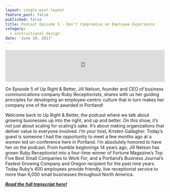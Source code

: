 ```yaml
---
layout: single-post-layout
feature_post: false
published: false
title: Podcast Episode 5 - Don't Compromise on Employee Experience
category:
  - instructional_design
date: 'June 19, 2017'
---
```

<iframe src="https://www.podbean.com/media/player/759hx-6c0e6e?from=yiiadmin&skin=1&btn-skin=104&share=1&fonts=Helvetica&auto=0&download=0&rtl=0" height="100" width="100%" frameborder="0" scrolling="no" data-name="pb-iframe-player"></iframe>

On Episode 5 of Up Right & Better, Jill Nelson, founder and CEO of business communications company Ruby Receptionists, shares with us her guiding principles for developing an employee-centric culture that in turn makes her company one of the most awarded in Portland!

Welcome back to Up Right & Better, the podcast where we talk about growing businesses up into the right, and up and better. On this show, it’s not just about scaling for scaling’s sake. It’s about making organizations that deliver value to everyone involved. I’m your host, Kristen Gallagher. Today’s guest is someone I had the opportunity to meet a few months ago at a women led un-conference here in Portland. I’m absolutely honored to have her on the podcast. From humble beginnings 14 years ago, Jill Nelson has grown Ruby Receptionist into a four-time winner of Fortune Magazine’s Top Five Best Small Companies to Work For, and a Portland’s Business Journal’s Fastest Growing Company and Oregon recipient for the past nine years. Today Ruby’s 400 employees provide friendly, live receptionist service to more than 6,000 small businesses throughout North America.

_**[Read the full transcript here!](http://www.uprightandbetter.com/episode5/)**_
